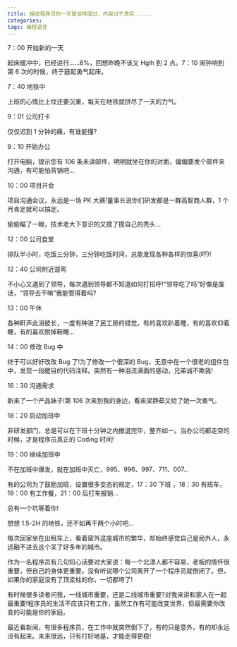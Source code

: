 ```yaml
---
title: 据说程序员的一天是这样度过，内容过于真实......
categories: 
tags: 编程语言
---
```

7：00 开始新的一天

起床缓冲中，已经进行……6%，回想昨晚不该又 Hgih 到 2 点。7：10 闹钟响到第 6 次的时候，终于鼓起勇气起床。

7：40 地铁中

上班的心情比上坟还要沉重，每天在地铁就拼尽了一天的力气。

9：01 公司打卡

仅仅迟到 1 分钟的痛，有谁能懂?

9：10 开始办公

打开电脑，提示您有 106 条未读邮件，明明就坐在你的对面，偏偏要发个邮件来沟通，有可能怕背锅吧…

10：00 项目开会

项目沟通会议，永远是一场 PK 大赛!董事长说你们研发都是一群高智商人群，1 个月肯定就可以搞定。

偷偷瞄了一眼，技术老大下意识的又摸了摸自己的秃头…

12：00 公司食堂

排队半小时，吃饭三分钟，三分钟吃饭时间，总能发现各种各样的惊喜(吓)!

12：40 公司附近遛弯

不小心又遇到了领导，每次遇到领导都不知道如何打招呼!“领导吃了吗”好像是废话，“领导去干嘛”我能管得着吗?

13：00 午休

各种鼾声此消彼长，一度有种进了民工房的错觉，有的喜欢趴着睡，有的喜欢仰着睡，有的喜欢脱掉鞋睡…

14：00 修改 Bug 中

终于可以好好改改 Bug 了!为了修改一个很深的 Bug，无意中在一个很老的组件包中，发现一段醒目的代码注释。突然有一种泪流满面的感动，兄弟诚不欺我!

16：30 沟通需求

新来了一个产品妹子!第 106 次来到我的身边，看来梁静茹又给了她一次勇气。

18：20 启动加班中

非研发部门，总是可以在下班十分钟之内撤退完毕，整齐如一。当办公司都走空的时候，才是程序员真正的 Coding 时间!

19：00 继续加班中

不在加班中爆发，就在加班中灭亡，995、996、997、711、007…

有的公司为了鼓励加班，设置很多变态的规定，17：30 下班 ，18：30 有班车，19：00 有工作餐，21：00 后打车报销…

总有一个坑等着你!

想想 1.5-2H 的地铁，还不如再干两个小时吧…

每次回家坐在出租车上，看着窗外这座城市的繁华，却始终感觉自己是局外人，永远融不进去这个呆了好多年的城市。

作为一名程序员有几句知心话要对大家说：每一个北漂人都不容易，老板的情怀很重要，但自己的身体更重要。没有听说哪个公司离开了一个程序员就倒闭了。但，如果你的家庭没有了顶梁柱的你，一切都垮了!

有时候很多读者问我，一线城市重要，还是二线城市重要?对我来讲和家人在一起最重要!程序员的生活不应该只有工作，虽然工作有可能改变世界，但最需要你改变的可能是你的家庭。

最近看新闻，有很多程序员，在工作中就突然倒下了，有的只是意外，有的却永远没有起来。未来很远，只有打好地基，才能走得更稳!


